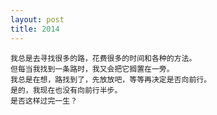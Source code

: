 ```yaml
---
layout: post
title: 2014
---
```

	我总是去寻找很多的路，花费很多的时间和各种的方法。
	但每当我找到一条路时，我又会把它搁置在一旁。
	我总是在想，路找到了，先放放吧，等等再决定是否向前行。
	是的，我现在也没有向前行半步。
	是否这样过完一生？
